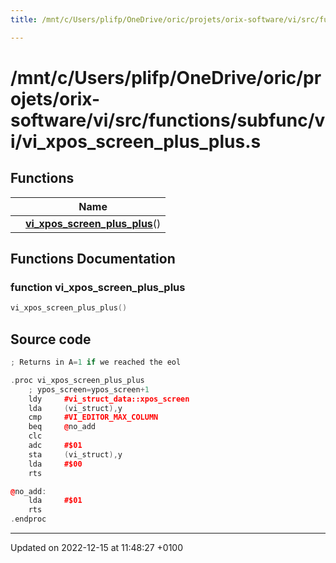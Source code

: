 ```yaml
---
title: /mnt/c/Users/plifp/OneDrive/oric/projets/orix-software/vi/src/functions/subfunc/vi/vi_xpos_screen_plus_plus.s

---
```


# /mnt/c/Users/plifp/OneDrive/oric/projets/orix-software/vi/src/functions/subfunc/vi/vi_xpos_screen_plus_plus.s



## Functions

|                | Name           |
| -------------- | -------------- |
| | **[vi_xpos_screen_plus_plus](Files/vi__xpos__screen__plus__plus_8s.md#function-vi-xpos-screen-plus-plus)**() |


## Functions Documentation

### function vi_xpos_screen_plus_plus

```cpp
vi_xpos_screen_plus_plus()
```




## Source code

```cpp
; Returns in A=1 if we reached the eol

.proc vi_xpos_screen_plus_plus
    ; ypos_screen=ypos_screen+1
    ldy     #vi_struct_data::xpos_screen
    lda     (vi_struct),y
    cmp     #VI_EDITOR_MAX_COLUMN
    beq     @no_add
    clc
    adc     #$01
    sta     (vi_struct),y
    lda     #$00
    rts

@no_add:
    lda     #$01
    rts
.endproc
```


-------------------------------

Updated on 2022-12-15 at 11:48:27 +0100

